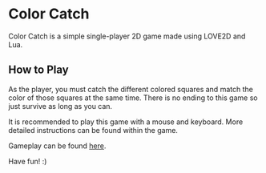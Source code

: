 # Color Catch

Color Catch is a simple single-player 2D game made using LOVE2D and Lua.

## How to Play

As the player, you must catch the different colored squares and match the color of those squares at the same time. There is no ending to this game so just survive as long as you can.

It is recommended to play this game with a mouse and keyboard. More detailed instructions can be found within the game.

Gameplay can be found [here](https://youtu.be/PCw8dEvlEXo).

Have fun! :)
